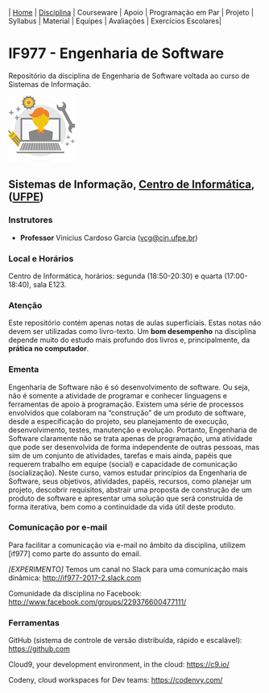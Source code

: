 | [Home](/README.md) | [Disciplina](/pages/disciplina) | Courseware | Apoio | Programação em Par | Projeto | Syllabus | Material | Equipes | Avaliações | Exercícios Escolares|

# IF977 - Engenharia de Software

Repositório da disciplina de Engenharia de Software voltada ao curso de Sistemas de Informação.

![IF977](/if977_logo_icon.png)

## Sistemas de Informação, [Centro de Informática](http://www.cin.ufpe.br), ([UFPE](http://www.ufpe.br))

### Instrutores

* **Professor** Vinicius Cardoso Garcia ([vcg@cin.ufpe.br](mailto:vcg@cin.ufpe.br))

### Local e Horários

Centro de Informática, horários: segunda (18:50-20:30) e quarta (17:00-18:40), sala E123.

### Atenção

Este repositório contém apenas notas de aulas superficiais. Estas notas não devem ser utilizadas como livro-texto. Um **bom desempenho** na disciplina depende muito do estudo mais profundo dos livros e, principalmente, da **prática no computador**.

### Ementa

Engenharia de Software não é só desenvolvimento de software. Ou seja, não é somente a atividade de programar e conhecer linguagens e ferramentas de apoio à programação. Existem uma série de processos envolvidos que colaboram na “construção” de um produto de software, desde a especificação do projeto, seu planejamento de execução, desenvolvimento, testes, manutenção e evolução. Portanto, Engenharia de Software claramente não se trata apenas de programação, uma atividade que pode ser desenvolvida de forma independente de outras pessoas, mas sim de um conjunto de atividades, tarefas e mais ainda, papéis que requerem trabalho em equipe (social) e capacidade de comunicação (socialização). Neste curso, vamos estudar princípios da Engenharia de Software, seus objetivos, atividades, papéis, recursos, como planejar um projeto, descobrir requisitos, abstrair uma proposta de construção de um produto de software e apresentar uma solução que será construída de forma iterativa, bem como a continuidade da vida útil deste produto.

### Comunicação por e-mail

Para facilitar a comunicação via e-mail no âmbito da disciplina, utilizem [if977] como parte do assunto do email.

_[EXPERIMENTO]_ Temos um canal no Slack para uma comunicação mais dinâmica: <http://if977-2017-2.slack.com>

Comunidade da disciplina no Facebook: <http://www.facebook.com/groups/229376600477111/>

### Ferramentas

GitHub (sistema de controle de versão distribuída, rápido e escalável): <https://github.com>

Cloud9, your development environment, in the cloud: <https://c9.io/>

Codeny, cloud workspaces for Dev teams: <https://codenvy.com/>

